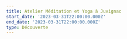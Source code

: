 ```yaml
---
title: Atelier Méditation et Yoga à Juvignac
start_date: '2023-03-31T22:00:00.000Z'
end_date: '2023-03-31T22:00:00.000Z'
type: Découverte
---
```


